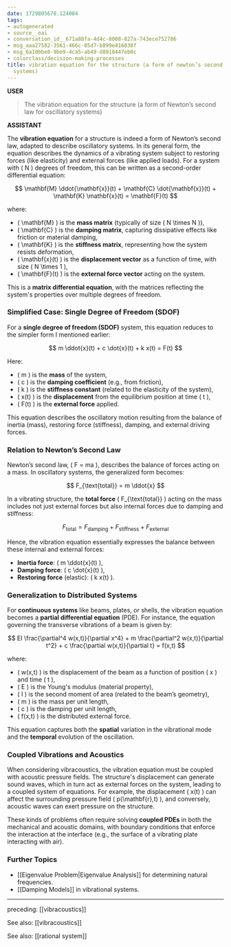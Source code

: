 ```yaml
---
date: 1729805678.124084
tags:
- autogenerated
- source__oai
- conversation_id__671a88fa-4d4c-8008-827a-743ece752786
- msg_aaa27582-3561-466c-85d7-b899e416038f
- msg_6a10bbe8-9be9-4ca5-ab49-d8918447eb0c
- colorclass/decision-making-processes
title: vibration equation for the structure (a form of newton’s second law for oscillatory
  systems)
---
```


**USER**

> The vibration equation for the structure (a form of Newton’s second law for oscillatory systems)


**ASSISTANT**

The **vibration equation** for a structure is indeed a form of Newton’s second law, adapted to describe oscillatory systems. In its general form, the equation describes the dynamics of a vibrating system subject to restoring forces (like elasticity) and external forces (like applied loads). For a system with \( N \) degrees of freedom, this can be written as a second-order differential equation:

$$
\mathbf{M} \ddot{\mathbf{x}}(t) + \mathbf{C} \dot{\mathbf{x}}(t) + \mathbf{K} \mathbf{x}(t) = \mathbf{F}(t)
$$

where:
- \( \mathbf{M} \) is the **mass matrix** (typically of size \( N \times N \)),
- \( \mathbf{C} \) is the **damping matrix**, capturing dissipative effects like friction or material damping,
- \( \mathbf{K} \) is the **stiffness matrix**, representing how the system resists deformation,
- \( \mathbf{x}(t) \) is the **displacement vector** as a function of time, with size \( N \times 1 \),
- \( \mathbf{F}(t) \) is the **external force vector** acting on the system.

This is a **matrix differential equation**, with the matrices reflecting the system's properties over multiple degrees of freedom. 

### Simplified Case: Single Degree of Freedom (SDOF)
For a **single degree of freedom (SDOF)** system, this equation reduces to the simpler form I mentioned earlier:

$$
m \ddot{x}(t) + c \dot{x}(t) + k x(t) = F(t)
$$

Here:
- \( m \) is the **mass** of the system,
- \( c \) is the **damping coefficient** (e.g., from friction),
- \( k \) is the **stiffness constant** (related to the elasticity of the system),
- \( x(t) \) is the **displacement** from the equilibrium position at time \( t \),
- \( F(t) \) is the **external force** applied.

This equation describes the oscillatory motion resulting from the balance of inertia (mass), restoring force (stiffness), damping, and external driving forces.

### Relation to Newton’s Second Law
Newton’s second law, \( F = ma \), describes the balance of forces acting on a mass. In oscillatory systems, the generalized form becomes:

$$
F_{\text{total}} = m \ddot{x}
$$

In a vibrating structure, the **total force** \( F_{\text{total}} \) acting on the mass includes not just external forces but also internal forces due to damping and stiffness:

$$
F_{\text{total}} = F_{\text{damping}} + F_{\text{stiffness}} + F_{\text{external}}
$$

Hence, the vibration equation essentially expresses the balance between these internal and external forces:

- **Inertia force**: \( m \ddot{x}(t) \),
- **Damping force**: \( c \dot{x}(t) \),
- **Restoring force** (elastic): \( k x(t) \).

### Generalization to Distributed Systems
For **continuous systems** like beams, plates, or shells, the vibration equation becomes a **partial differential equation** (PDE). For instance, the equation governing the transverse vibrations of a beam is given by:

$$
EI \frac{\partial^4 w(x,t)}{\partial x^4} + m \frac{\partial^2 w(x,t)}{\partial t^2} + c \frac{\partial w(x,t)}{\partial t} = f(x,t)
$$

where:
- \( w(x,t) \) is the displacement of the beam as a function of position \( x \) and time \( t \),
- \( E \) is the Young's modulus (material property),
- \( I \) is the second moment of area (related to the beam’s geometry),
- \( m \) is the mass per unit length,
- \( c \) is the damping per unit length,
- \( f(x,t) \) is the distributed external force.

This equation captures both the **spatial** variation in the vibrational mode and the **temporal** evolution of the oscillation.

### Coupled Vibrations and Acoustics
When considering vibracoustics, the vibration equation must be coupled with acoustic pressure fields. The structure's displacement can generate sound waves, which in turn act as external forces on the system, leading to a coupled system of equations. For example, the displacement \( x(t) \) can affect the surrounding pressure field \( p(\mathbf{r},t) \), and conversely, acoustic waves can exert pressure on the structure.

These kinds of problems often require solving **coupled PDEs** in both the mechanical and acoustic domains, with boundary conditions that enforce the interaction at the interface (e.g., the surface of a vibrating plate interacting with air).

### Further Topics
- [[Eigenvalue Problem|Eigenvalue Analysis]] for determining natural frequencies.
- [[Damping Models]] in vibrational systems.


---

preceding: [[vibracoustics]]

See also: [[vibracoustics]]


See also: [[rational system]]